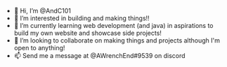 - 👋 Hi, I’m @AndC101
- 👀 I’m interested in building and making things!! 
- 🌱 I’m currently learning web development (and java) in aspirations to build my own website and showcase side projects!
- 💞️ I’m looking to collaborate on making things and projects although I'm open to anything!
- 📫 Send me a message at @AWrenchEnd#9539 on discord 

<!---
AndC101/AndC101 is a ✨ special ✨ repository because its `README.md` (this file) appears on your GitHub profile.
You can click the Preview link to take a look at your changes.
--->
